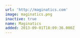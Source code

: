 ```yaml
---
url: 'http://maginatics.com'
image: maginatics.png
inactive: true
name: Maginatics
added: 2013-09-01T18:09:36.000Z
---
```

